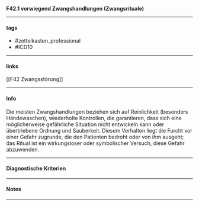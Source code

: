 __F42.1 vorwiegend Zwangshandlungen (Zwangsrituale)__

___________________________________________
#### tags

- #zettelkasten_professional
- #ICD10
___________________________________________
#### links

[[F42 Zwangsstörung]]

___________________________________________
#### Info
Die meisten Zwangshandlungen beziehen sich auf Reinlichkeit (besonders Händewaschen), wiederholte Kontrollen, die garantieren, dass sich eine möglicherweise gefährliche Situation nicht entwickeln kann oder übertriebene Ordnung und Sauberkeit. Diesem Verhalten liegt die Furcht vor einer Gefahr zugrunde, die den Patienten bedroht oder von ihm ausgeht; das Ritual ist ein wirkungsloser oder symbolischer Versuch, diese Gefahr abzuwenden.
___________________________________________
#### Diagnostische Kriterien

___________________________________________
#### Notes

___________________________________________

